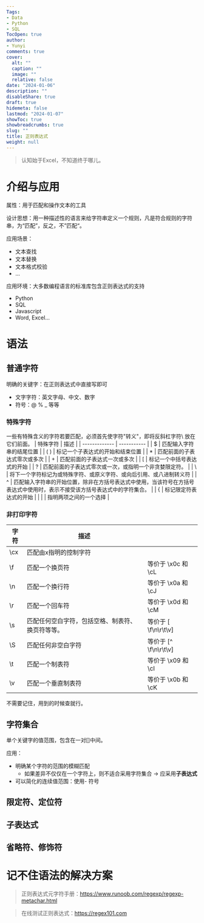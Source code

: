 ```yaml
---
Tags:
- Data
- Python
- SQL
TocOpen: true
author:
- Yunyi
comments: true
cover:
  alt: ""
  caption: ""
  image: ""
  relative: false
date: "2024-01-06"
description: ""
disableShare: true
draft: true
hidemeta: false
lastmod: "2024-01-07"
showToc: true
showbreadcrumbs: true
slug: ""
title: 正则表达式
weight: null
---
```



> 认知始于Excel，不知道终于哪儿。

# 介绍与应用 
属性：用于匹配和操作文本的工具

设计思想：用一种描述性的语言来给字符串定义一个规则，凡是符合规则的字符串，为“匹配”，反之，不”匹配“。

应用场景：
- 文本查找
- 文本替换
- 文本格式校验
- ...

应用环境：大多数编程语言的标准库包含正则表达式的支持
- Python
- SQL
- Javascript
- Word, Excel... 

# 语法
## 普通字符
明确的关键字：在正则表达式中直接写即可 
- 文字字符：英文字母、中文、数字
- 符号：@ % _ 等等

### 特殊字符
一些有特殊含义的字符若要匹配，必须首先使字符"转义"，即将反斜杠字符\ 放在它们前面。
| 特殊字符         | 描述 |
| ------------- | ----------- |
| $   | 匹配输入字符串的结尾位置       |
| ( )	| 标记一个子表达式的开始和结束位置        |
| *   | 匹配前面的子表达式零次或多次        |
| +   | 匹配前面的子表达式一次或多次        |
| [   | 标记一个中括号表达式的开始        |
| ?   | 匹配前面的子表达式零次或一次，或指明一个非贪婪限定符。        |
| \   | 将下一个字符标记为或特殊字符、或原义字符、或向后引用、或八进制转义符        |
| ^   | 匹配输入字符串的开始位置，除非在方括号表达式中使用，当该符号在方括号表达式中使用时，表示不接受该方括号表达式中的字符集合。        |
| {   | 标记限定符表达式的开始        |
| \|  | 指明两项之间的一个选择        |

### 非打印字符
| 字符    | 描述 | |
| ------------- | ----------- | ----------- |
| \cx     | 匹配由x指明的控制字符       | |
| \f      | 匹配一个换页符 | 等价于 \x0c 和 \cL    |
| \n      | 匹配一个换行符 | 等价于 \x0a 和 \cJ    |
| \r      | 匹配一个回车符 | 等价于 \x0d 和 \cM    |
| \s      | 匹配任何空白字符，包括空格、制表符、换页符等等。| 等价于 [ \f\n\r\t\v]      |
| \S      | 匹配任何非空白字符 | 等价于 [^ \f\n\r\t\v]  |
| \t      | 匹配一个制表符 | 等价于 \x09 和 \cI    |
| \v      | 匹配一个垂直制表符  |  等价于 \x0b 和 \cK   |

不需要记住，用到的时候查就行。

## 字符集合
单个关键字的值范围，包含在一对[]中间。

应用：
- 明确某个字符的范围的模糊匹配
  - 如果差异不仅仅在一个字符上，则不适合采用字符集合 -> 应采用**子表达式**
- 可以简化的连续值范围：使用- 符号

## 限定符、定位符

## 子表达式

## 省略符、修饰符

# 记不住语法的解决方案


> 正则表达式元字符手册：https://www.runoob.com/regexp/regexp-metachar.html

> 在线测试正则表达式：https://regex101.com